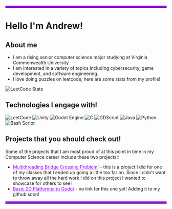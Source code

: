 <hr style="border-top: 6px solid rgb(157, 0, 255);">

# Hello I'm Andrew!

## About me

* I am a rising senior computer science major studying at Virginia Commonwealth University
* I am interested in a variety of topics including cybersecurity, game development, and software engineering.
* I love doing puzzles on leetcode, here are some stats from my profile!

![LeetCode Stats](https://leetcard.jacoblin.cool/nelsonas4?theme=catppuccinMocha&font=IBM%20Plex%20Sans&ext=heatmap)

## Technologies I engage with!
![LeetCode](https://img.shields.io/badge/LeetCode-000000?style=for-the-badge&logo=LeetCode&logoColor=#d16c06)
![Unity](https://img.shields.io/badge/unity-%23000000.svg?style=for-the-badge&logo=unity&logoColor=white)
![Godot Engine](https://img.shields.io/badge/GODOT-%23FFFFFF.svg?style=for-the-badge&logo=godot-engine)
![C](https://img.shields.io/badge/c-%2300599C.svg?style=for-the-badge&logo=c&logoColor=white)
![GDScript](https://img.shields.io/badge/GDScript-%2374267B.svg?style=for-the-badge&logo=godotengine&logoColor=white)
![Java](https://img.shields.io/badge/java-%23ED8B00.svg?style=for-the-badge&logo=openjdk&logoColor=white)
![Python](https://img.shields.io/badge/python-3670A0?style=for-the-badge&logo=python&logoColor=ffdd54)
![Bash Script](https://img.shields.io/badge/bash_script-%23121011.svg?style=for-the-badge&logo=gnu-bash&logoColor=white)


## Projects that you should check out!

Some of the projects that I am most proud of at this point in time in my Computer Science career include these two projects!: 

* <a href="https://github.com/nelson626/Bridge-Problem" style="color: rgb(157, 0, 255); text-decoration: underline;text-decoration-style: dotted;">Multithreading Bridge Crossing Problem!</a> - this is a project I did for one of my classes that I ended up going a little too far on. Since I didn't want to throw away all the hard work I did on this project I wanted to showcase for others to see!
* <a href="https://github.com/nelson626/Bridge-Problem" style="color: rgb(157, 0, 255); text-decoration: underline;text-decoration-style: dotted;">Basic 2D Platformer in Godot</a>  - no link for this one yet! Adding it to my github soon!


<hr style="border-top: 6px solid rgb(157, 0, 255);">
